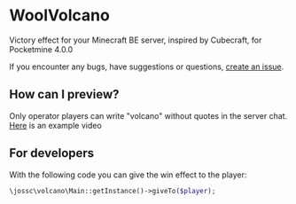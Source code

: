 # WoolVolcano

Victory effect for your Minecraft BE server, inspired by Cubecraft, for Pocketmine 4.0.0

If you encounter any bugs, have suggestions or questions, [create an issue](https://github.com/Josscoder/WoolVolcano/issues/new).

## How can I preview?

Only operator players can write "volcano" without quotes in the server chat.
[Here](https://twitter.com/Josscoder/status/1397231329180364801) is an example video

## For developers

With the following code you can give the win effect to the player:
````php
\jossc\volcano\Main::getInstance()->giveTo($player);
````
